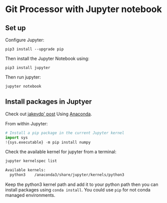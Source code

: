 # Git Processor with Jupyter notebook

## Set up

Configure Jupyter:

    pip3 install --upgrade pip

Then install the Jupyter Notebook using:

    pip3 install jupyter
    
Then run jupyter:

    jupyter notebook
    
 ## Install packages in Juptyer
 
Check out [jakevdp' post](https://jakevdp.github.io/blog/2017/12/05/installing-python-packages-from-jupyter/)
Using [Anaconda](https://www.anaconda.com).
 
From within Jupyter:
 
 ```python
# Install a pip package in the current Jupyter kernel
import sys
!{sys.executable} -m pip install numpy
```

Check the available kernel for jupyter from a terminal:

```bash
jupyter kernelspec list

Available kernels:
  python3    /anaconda3/share/jupyter/kernels/python3
```

Keep the python3 kernel path and add it to your python path then you can install packages using `conda install`.
You could use `pip` for not conda managed environments.


